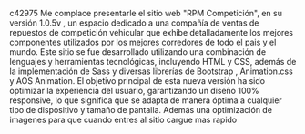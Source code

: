 c42975
Me complace presentarle el sitio web "RPM Competición", en su versión 1.0.5v , un espacio dedicado a una compañía de ventas de repuestos de competición vehicular que exhibe detalladamente los mejores componentes utilizados por los mejores corredores de todo el pais y el mundo.
 Este sitio se fue desarrollado utilizando una combinación de lenguajes y herramientas tecnológicas, incluyendo HTML y CSS, además
de la implementación de Sass y diversas librerías de Bootstrap , Animation.css y AOS Animation.
 El objetivo principal de esta nueva versión ha sido optimizar la experiencia del usuario, garantizando un diseño 100% responsive, lo que significa que se adapta de manera óptima a cualquier tipo de dispositivo y tamaño de pantalla. Además una optimización de imagenes para que cuando entres al sitio cargue mas rapido 